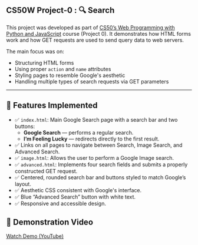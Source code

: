 
##  CS50W Project-0 : 🔍 Search


This project was developed as part of [CS50’s Web Programming with Python and JavaScript](https://cs50.harvard.edu/web/) course (Project 0). It demonstrates how HTML forms work and how GET requests are used to send query data to web servers.

The main focus was on:
- Structuring HTML forms
- Using proper `action` and `name` attributes
- Styling pages to resemble Google's aesthetic
- Handling multiple types of search requests via GET parameters

---

## 🧰 Features Implemented

- ✅ `index.html`: Main Google Search page with a search bar and two buttons:
  - **Google Search** — performs a regular search.
  - **I’m Feeling Lucky** — redirects directly to the first result.
- ✅ Links on all pages to navigate between Search, Image Search, and Advanced Search.
- ✅ `image.html`: Allows the user to perform a Google Image search.
- ✅ `advanced.html`: Implements four search fields and submits a properly constructed GET request.
- ✅ Centered, rounded search bar and buttons styled to match Google’s layout.
- ✅ Aesthetic CSS consistent with Google's interface.
- ✅ Blue “Advanced Search” button with white text.
- ✅ Responsive and accessible design.


## 🎥 Demonstration Video

[Watch Demo (YouTube)](YOUR_DEMO_LINK_HERE)

